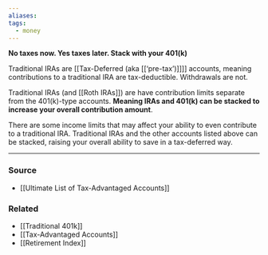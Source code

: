 ```yaml
---
aliases: 
tags:
  - money
---
```

**No taxes now. Yes taxes later. Stack with your 401(k)**

Traditional IRAs are [[Tax-Deferred (aka [[‘pre-tax’)]]]] accounts, meaning contributions to a traditional IRA are tax-deductible. Withdrawals are not. 

Traditional IRAs (and [[Roth IRAs]]) are have contribution limits separate from the 401(k)-type accounts. **Meaning IRAs and 401(k) can be stacked to increase your overall contribution amount**.

There are some income limits that may affect your ability to even contribute to a traditional IRA. Traditional IRAs and the other accounts listed above can be stacked, raising your overall ability to save in a tax-deferred way.

---

### Source
- [[Ultimate List of Tax-Advantaged Accounts]]

### Related
- [[Traditional 401k]] 
- [[Tax-Advantaged Accounts]] 
- [[Retirement Index]]